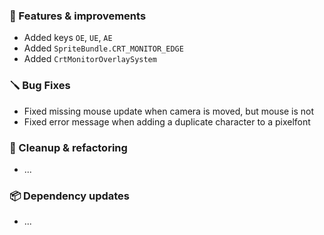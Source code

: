 ### 🚀 Features & improvements

- Added keys `OE`, `UE`, `AE`
- Added `SpriteBundle.CRT_MONITOR_EDGE`
- Added `CrtMonitorOverlaySystem`

### 🪛 Bug Fixes

- Fixed missing mouse update when camera is moved, but mouse is not
- Fixed error message when adding a duplicate character to a pixelfont

### 🧽 Cleanup & refactoring

- ...

### 📦 Dependency updates

- ...